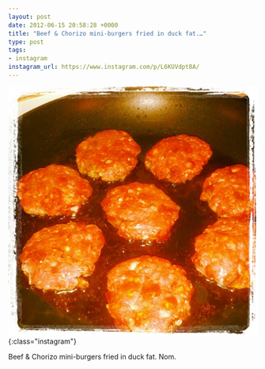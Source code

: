 ```yaml
---
layout: post
date: 2012-06-15 20:58:28 +0000
title: "Beef & Chorizo mini-burgers fried in duck fat.…"
type: post
tags:
- instagram
instagram_url: https://www.instagram.com/p/L6KUVdpt8A/
---
```


![Instagram - L6KUVdpt8A](/img/L6KUVdpt8A.jpg){:class="instagram"}

Beef & Chorizo mini-burgers fried in duck fat. Nom.
